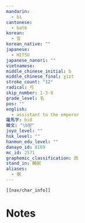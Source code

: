 ```yaml
---
mandarin:
  - bì
cantonese:
  - bat6
korean:
  - 필
korean_native: ""
japanese:
  - HITSU
japanese_nanori: ""
vietnamese:
middle_chinese_initial: b
middle_chinese_final: ɣiɪt
stroke_count: "12"
radical: 弓
skip_number: 1-3-9
grade_level: 名
pos: ""
english:
  - assistant to the emperor
羅馬字: bid
韓文: "\b빋"
joyo_level: ""
hsk_level: ""
hanmun_edu_level: ""
danayo_id: 8169
mc_id: 2571
graphemic_classification: 㐁
stand_in: 輔弼
aliases:
  - 弻
---
```

```meta-bind-embed
[[nav/char_info]]
```

# Notes
